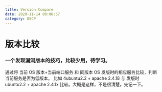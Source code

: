 ```yaml
---
title: Version Compare
date: 2020-11-14 00:06:57
category: OSCP
---
```


# 版本比较

### 一个发现漏洞版本的技巧，比较少用，待学习。
通过将 当前 OS 版本+当前端口服务 和 同版本 OS 发版时的相应服务比较，判断当前服务是否为低版本。
比如 4ubuntu2.2 + apache 2.4.18 与 发版时ubuntu2.2 + apache 2.4.1x 比较。大概是这样，不是很清楚，先记一下。